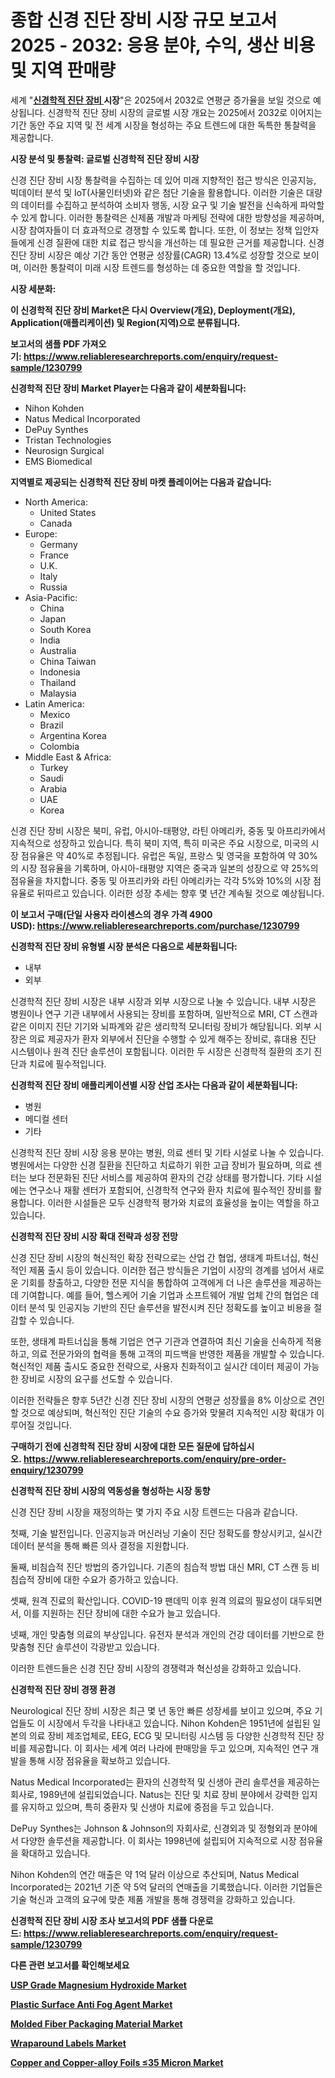 <p><h1>종합 신경 진단 장비 시장 규모 보고서 2025 - 2032: 응용 분야, 수익, 생산 비용 및 지역 판매량</h1></p><p>세계 "<strong><a href="https://www.reliableresearchreports.com/neurological-diagnostic-equipment-r1230799?utm_campaign=105&utm_medium=8&utm_source=Github&utm_content=ia&utm_term=17012025&utm_id=neurological-diagnostic-equipment">신경학적 진단 장비&nbsp;</a></strong><strong>시장</strong>"은 2025에서 2032로 연평균 증가율을 보일 것으로 예상됩니다. 신경학적 진단 장비 시장의 글로벌 시장 개요는 2025에서 2032로 이어지는 기간 동안 주요 지역 및 전 세계 시장을 형성하는 주요 트렌드에 대한 독특한 통찰력을 제공합니다.</p>
<p><strong>시장 분석 및 통찰력: 글로벌 신경학적 진단 장비 시장</strong></p>
<p><p>신경 진단 장비 시장 통찰력을 수집하는 데 있어 미래 지향적인 접근 방식은 인공지능, 빅데이터 분석 및 IoT(사물인터넷)와 같은 첨단 기술을 활용합니다. 이러한 기술은 대량의 데이터를 수집하고 분석하여 소비자 행동, 시장 요구 및 기술 발전을 신속하게 파악할 수 있게 합니다. 이러한 통찰력은 신제품 개발과 마케팅 전략에 대한 방향성을 제공하며, 시장 참여자들이 더 효과적으로 경쟁할 수 있도록 합니다. 또한, 이 정보는 정책 입안자들에게 신경 질환에 대한 치료 접근 방식을 개선하는 데 필요한 근거를 제공합니다. 신경 진단 장비 시장은 예상 기간 동안 연평균 성장률(CAGR) 13.4%로 성장할 것으로 보이며, 이러한 통찰력이 미래 시장 트렌드를 형성하는 데 중요한 역할을 할 것입니다.</p><a href="%7CAUTHORITHY_DOMAIN_URL%7C?utm_campaign=105&utm_medium=8&utm_source=Github&utm_content=ia&utm_term=17012025&utm_id=neurological-diagnostic-equipment"></a></p>
<p><strong>시장 세분화:</strong></p>
<p><strong>이 신경학적 진단 장비 Market은 다시 Overview(개요), Deployment(개요), Application(애플리케이션) 및 Region(지역)으로 분류됩니다.</strong></p>
<p><strong>보고서의 샘플 PDF 가져오기:&nbsp;<a href="https://www.reliableresearchreports.com/enquiry/request-sample/1230799?utm_campaign=105&utm_medium=8&utm_source=Github&utm_content=ia&utm_term=17012025&utm_id=neurological-diagnostic-equipment">https://www.reliableresearchreports.com/enquiry/request-sample/1230799</a></strong><strong></strong></p>
<p><strong>신경학적 진단 장비 Market Player는 다음과 같이 세분화됩니다:</strong></p>
<p><ul><li>Nihon Kohden</li><li>Natus Medical Incorporated</li><li>DePuy Synthes</li><li>Tristan Technologies</li><li>Neurosign Surgical</li><li>EMS Biomedical</li></ul></p>
<p><strong>지역별로 제공되는 신경학적 진단 장비 마켓 플레이어는 다음과 같습니다:</strong></p>
<p><ul>
    <li>
        North America:
        <ul>
            <li>United States</li>
            <li>Canada</li>
        </ul>
    </li>
    <li>
        Europe:
        <ul>
            <li>Germany</li>
            <li>France</li>
            <li>U.K.</li>
            <li>Italy</li>
            <li>Russia</li>
        </ul>
    </li>
    <li>
        Asia-Pacific:
        <ul>
            <li>China</li>
            <li>Japan</li>
            <li>South Korea</li>
            <li>India</li>
            <li>Australia</li>
            <li>China Taiwan</li>
            <li>Indonesia</li>
            <li>Thailand</li>
            <li>Malaysia</li>
        </ul>
    </li>
    <li>
        Latin America:
        <ul>
            <li>Mexico</li>
            <li>Brazil</li>
            <li>Argentina Korea</li>
            <li>Colombia</li>
        </ul>
    </li>
    <li>
        Middle East & Africa:
        <ul>
            <li>Turkey</li>
            <li>Saudi</li>
            <li>Arabia</li>
            <li>UAE</li>
            <li>Korea</li>
        </ul>
    </li>
    </ul></p>
<p><p>신경 진단 장비 시장은 북미, 유럽, 아시아-태평양, 라틴 아메리카, 중동 및 아프리카에서 지속적으로 성장하고 있습니다. 특히 북미 지역, 특히 미국은 주요 시장으로, 미국의 시장 점유율은 약 40%로 추정됩니다. 유럽은 독일, 프랑스 및 영국을 포함하여 약 30%의 시장 점유율을 기록하며, 아시아-태평양 지역은 중국과 일본의 성장으로 약 25%의 점유율을 차지합니다. 중동 및 아프리카와 라틴 아메리카는 각각 5%와 10%의 시장 점유율로 뒤따르고 있습니다. 이러한 성장 추세는 향후 몇 년간 계속될 것으로 예상됩니다.</p></p>
<p><strong>이 보고서 구매(단일 사용자 라이센스의 경우 가격 4900 USD):&nbsp;<a href="https://www.reliableresearchreports.com/purchase/1230799?utm_campaign=105&utm_medium=8&utm_source=Github&utm_content=ia&utm_term=17012025&utm_id=neurological-diagnostic-equipment">https://www.reliableresearchreports.com/purchase/1230799</a></strong></p>
<p><strong>신경학적 진단 장비 유형별 시장 분석은 다음으로 세분화됩니다:</strong></p>
<p><ul><li>내부</li><li>외부</li></ul></p>
<p><p>신경학적 진단 장비 시장은 내부 시장과 외부 시장으로 나눌 수 있습니다. 내부 시장은 병원이나 연구 기관 내부에서 사용되는 장비를 포함하며, 일반적으로 MRI, CT 스캔과 같은 이미지 진단 기기와 뇌파계와 같은 생리학적 모니터링 장비가 해당됩니다. 외부 시장은 의료 제공자가 환자 외부에서 진단을 수행할 수 있게 해주는 장비로, 휴대용 진단 시스템이나 원격 진단 솔루션이 포함됩니다. 이러한 두 시장은 신경학적 질환의 조기 진단과 치료에 필수적입니다.</p></p>
<p><strong>신경학적 진단 장비 애플리케이션별 시장 산업 조사는 다음과 같이 세분화됩니다:</strong></p>
<p><ul><li>병원</li><li>메디컬 센터</li><li>기타</li></ul></p>
<p><p>신경학적 진단 장비 시장 응용 분야는 병원, 의료 센터 및 기타 시설로 나눌 수 있습니다. 병원에서는 다양한 신경 질환을 진단하고 치료하기 위한 고급 장비가 필요하며, 의료 센터는 보다 전문화된 진단 서비스를 제공하여 환자의 건강 상태를 평가합니다. 기타 시설에는 연구소나 재활 센터가 포함되어, 신경학적 연구와 환자 치료에 필수적인 장비를 활용합니다. 이러한 시설들은 모두 신경학적 평가와 치료의 효율성을 높이는 역할을 하고 있습니다.</p></p>
<p><strong>신경학적 진단 장비 시장 확대 전략과 성장 전망</strong></p>
<p><p>신경 진단 장비 시장의 혁신적인 확장 전략으로는 산업 간 협업, 생태계 파트너십, 혁신적인 제품 출시 등이 있습니다. 이러한 접근 방식들은 기업이 시장의 경계를 넘어서 새로운 기회를 창출하고, 다양한 전문 지식을 통합하여 고객에게 더 나은 솔루션을 제공하는 데 기여합니다. 예를 들어, 헬스케어 기술 기업과 소프트웨어 개발 업체 간의 협업은 데이터 분석 및 인공지능 기반의 진단 솔루션을 발전시켜 진단 정확도를 높이고 비용을 절감할 수 있습니다.</p><p>또한, 생태계 파트너십을 통해 기업은 연구 기관과 연결하여 최신 기술을 신속하게 적용하고, 의료 전문가와의 협력을 통해 고객의 피드백을 반영한 제품을 개발할 수 있습니다. 혁신적인 제품 출시도 중요한 전략으로, 사용자 친화적이고 실시간 데이터 제공이 가능한 장비로 시장의 요구를 선도할 수 있습니다.</p><p>이러한 전략들은 향후 5년간 신경 진단 장비 시장의 연평균 성장률을 8% 이상으로 견인할 것으로 예상되며, 혁신적인 진단 기술의 수요 증가와 맞물려 지속적인 시장 확대가 이루어질 것입니다.</p></p>
<p><strong>구매하기 전에 신경학적 진단 장비 시장에 대한 모든 질문에 답하십시오.&nbsp;<a href="https://www.reliableresearchreports.com/enquiry/pre-order-enquiry/1230799?utm_campaign=105&utm_medium=8&utm_source=Github&utm_content=ia&utm_term=17012025&utm_id=neurological-diagnostic-equipment">https://www.reliableresearchreports.com/enquiry/pre-order-enquiry/1230799</a></strong><strong></strong></p>
<p><strong>신경학적 진단 장비 시장의 역동성을 형성하는 시장 동향</strong></p>
<p><p>신경 진단 장비 시장을 재정의하는 몇 가지 주요 시장 트렌드는 다음과 같습니다. </p><p>첫째, 기술 발전입니다. 인공지능과 머신러닝 기술이 진단 정확도를 향상시키고, 실시간 데이터 분석을 통해 빠른 의사 결정을 지원합니다. </p><p>둘째, 비침습적 진단 방법의 증가입니다. 기존의 침습적 방법 대신 MRI, CT 스캔 등 비침습적 장비에 대한 수요가 증가하고 있습니다. </p><p>셋째, 원격 진료의 확산입니다. COVID-19 팬데믹 이후 원격 의료의 필요성이 대두되면서, 이를 지원하는 진단 장비에 대한 수요가 늘고 있습니다. </p><p>넷째, 개인 맞춤형 의료의 부상입니다. 유전자 분석과 개인의 건강 데이터를 기반으로 한 맞춤형 진단 솔루션이 각광받고 있습니다. </p><p>이러한 트렌드들은 신경 진단 장비 시장의 경쟁력과 혁신성을 강화하고 있습니다.</p></p>
<p><strong>신경학적 진단 장비 경쟁 환경</strong></p>
<p><p>Neurological 진단 장비 시장은 최근 몇 년 동안 빠른 성장세를 보이고 있으며, 주요 기업들도 이 시장에서 두각을 나타내고 있습니다. Nihon Kohden은 1951년에 설립된 일본의 의료 장비 제조업체로, EEG, ECG 및 모니터링 시스템 등 다양한 신경학적 진단 장비를 제공합니다. 이 회사는 세계 여러 나라에 판매망을 두고 있으며, 지속적인 연구 개발을 통해 시장 점유율을 확보하고 있습니다.</p><p>Natus Medical Incorporated는 환자의 신경학적 및 신생아 관리 솔루션을 제공하는 회사로, 1989년에 설립되었습니다. Natus는 진단 및 치료 장비 분야에서 강력한 입지를 유지하고 있으며, 특히 중환자 및 신생아 치료에 중점을 두고 있습니다.</p><p>DePuy Synthes는 Johnson & Johnson의 자회사로, 신경외과 및 정형외과 분야에서 다양한 솔루션을 제공합니다. 이 회사는 1998년에 설립되어 지속적으로 시장 점유율을 확대하고 있습니다.</p><p>Nihon Kohden의 연간 매출은 약 1억 달러 이상으로 추산되며, Natus Medical Incorporated는 2021년 기준 약 5억 달러의 연매출을 기록했습니다. 이러한 기업들은 기술 혁신과 고객의 요구에 맞춘 제품 개발을 통해 경쟁력을 강화하고 있습니다.</p></p>
<p><strong>신경학적 진단 장비 시장 조사 보고서의 PDF 샘플 다운로드:&nbsp;<a href="https://www.reliableresearchreports.com/enquiry/request-sample/1230799?utm_campaign=105&utm_medium=8&utm_source=Github&utm_content=ia&utm_term=17012025&utm_id=neurological-diagnostic-equipment">https://www.reliableresearchreports.com/enquiry/request-sample/1230799</a></strong></p>
<p><strong></strong></p>
<p><strong></strong></p>
<p><strong></strong></p>
<p><strong></strong></p>
<p><strong>다른 관련 보고서를 확인해보세요</strong></p>
<p><strong><p><a href="https://github.com/dmitriyvo6rog/Market-Research-Report-List-1/blob/main/usp-grade-magnesium-hydroxide-market.md?utm_campaign=105&utm_medium=8&utm_source=Github&utm_content=ia&utm_term=17012025&utm_id=neurological-diagnostic-equipment">USP Grade Magnesium Hydroxide Market</a></p><p><a href="https://github.com/arionmp/Market-Research-Report-List-5/blob/main/plastic-surface-anti-fog-agent-market.md?utm_campaign=105&utm_medium=8&utm_source=Github&utm_content=ia&utm_term=17012025&utm_id=neurological-diagnostic-equipment">Plastic Surface Anti Fog Agent Market</a></p><p><a href="https://github.com/birnbaumbulah0/Market-Research-Report-List-1/blob/main/molded-fiber-packaging-material-market.md?utm_campaign=105&utm_medium=8&utm_source=Github&utm_content=ia&utm_term=17012025&utm_id=neurological-diagnostic-equipment">Molded Fiber Packaging Material Market</a></p><p><a href="https://github.com/risingtrista99259/Market-Research-Report-List-1/blob/main/wraparound-labels-market.md?utm_campaign=105&utm_medium=8&utm_source=Github&utm_content=ia&utm_term=17012025&utm_id=neurological-diagnostic-equipment">Wraparound Labels Market</a></p><p><a href="https://github.com/petbigbeepjn/Market-Research-Report-List-1/blob/main/copper-and-copper-alloy-foils-35-micron-market.md?utm_campaign=105&utm_medium=8&utm_source=Github&utm_content=ia&utm_term=17012025&utm_id=neurological-diagnostic-equipment">Copper and Copper-alloy Foils ≤35 Micron Market</a></p></strong></p>
